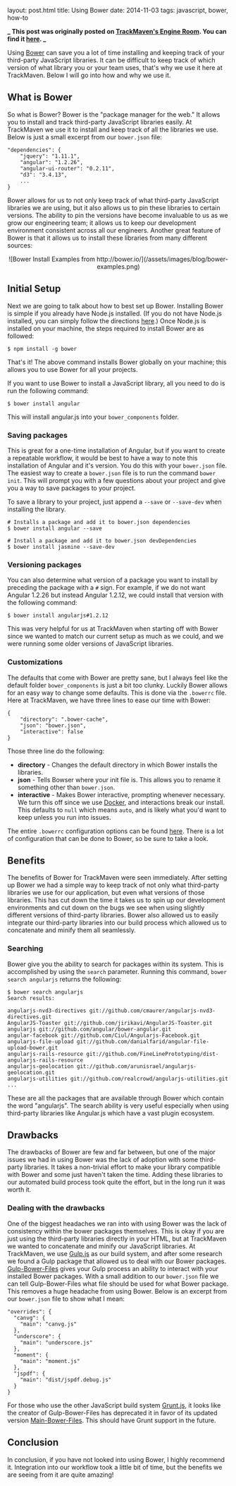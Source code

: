 layout: post.html
title: Using Bower
date: 2014-11-03
tags: javascript, bower, how-to

**_ This post was originally posted on [TrackMaven's Engine Room](http://engineroom.trackmaven.com). You can find it [here](http://engineroom.trackmaven.com/blog/using-bower/). _**

Using [Bower](http://bower.io) can save you a lot of time installing and keeping track of your third-party JavaScript libraries. It can be difficult to keep track of which version of what library you or your team uses, that's why we use it here at TrackMaven. Below I will go into how and why we use it.

## What is Bower

So what is Bower? Bower is the "package manager for the web." It allows you to install and track third-party JavaScript libraries easily. At TrackMaven we use it to install and keep track of all the libraries we use. Below is just a small excerpt from our `bower.json` file:

```
"dependencies": {
    "jquery": "1.11.1",
    "angular": "1.2.26",
    "angular-ui-router": "0.2.11",
    "d3": "3.4.13",
    ...
}
```

Bower allows for us to not only keep track of what third-party JavaScript libraries we are using, but it also allows us to pin these libraries to certain versions. The ability to pin the versions have become invaluable to us as we grow our engineering team; it allows us to keep our development environment consistent across all our engineers. Another great feature of Bower is that it allows us to install these libraries from many different sources:

<center>![Bower Install Examples from http://bower.io/](/assets/images/blog/bower-examples.png)</center>

## Initial Setup

Next we are going to talk about how to best set up Bower. Installing Bower is simple if you already have Node.js installed. (If you do not have Node.js installed, you can simply follow the directions [here](http://nodejs.org/download/).) Once Node.js is installed on your machine, the steps required to install Bower are as followed:

```
$ npm install -g bower
```

That's it! The above command installs Bower globally on your machine; this allows you to use Bower for all your projects. 

If you want to use Bower to install a JavaScript library, all you need to do is run the following command:

```
$ bower install angular
```

This will install angular.js into your `bower_components` folder. 

### Saving packages

This is great for a one-time installation of Angular, but if you want to create a repeatable workflow, it would be best to have a way to note this installation of Angular and it's version. You do this with your `bower.json` file. The easiest way to create a `bower.json` file is to run the command `bower init`. This will prompt you with a few questions about your project and give you a way to save packages to your project.

To save a library to your project, just append a `--save` or `--save-dev` when installing the library.

```
# Installs a package and add it to bower.json dependencies
$ bower install angular --save

# Install a package and add it to bower.json devDependencies
$ bower install jasmine --save-dev
```

### Versioning packages

You can also determine what version of a package you want to install by preceding the package with a `#` sign. For example, if we do not want Angular 1.2.26 but instead Angular 1.2.12, we could install that version with the following command:

```
$ bower install angularjs#1.2.12
```

This was very helpful for us at TrackMaven when starting off with Bower since we wanted to match our current setup as much as we could, and we were running some older versions of JavaScript libraries.

### Customizations

The defaults that come with Bower are pretty sane, but I always feel like the default folder `bower_components` is just a bit too clunky. Luckily Bower allows for an easy way to change some defaults. This is done via the `.bowerrc` file. Here at TrackMaven, we have three lines to ease our time with Bower:

```
{
    "directory": ".bower-cache",
    "json": "bower.json",
    "interactive": false
}
```

Those three line do the following:

* **directory** - Changes the default directory in which Bower installs the libraries.
* **json** - Tells Bowser where your init file is. This allows you to rename it something other than `bower.json`.
* **interactive** - Makes Bower interactive, prompting whenever necessary. We turn this off since we use [Docker](http://www.docker.com/), and interactions break our install. This defaults to `null` which means `auto`, and is likely what you'd want to keep unless you run into issues.

The entire `.bowerrc` configuration options can be found [here](http://bower.io/docs/config/). There is a lot of configuration that can be done to Bower, so be sure to take a look.

## Benefits

The benefits of Bower for TrackMaven were seen immediately. After setting up Bower we had a simple way to keep track of not only what third-party libraries we use for our application, but even what versions of those libraries. This has cut down the time it takes us to spin up our development environments and cut down on the bugs we see when using slightly different versions of third-party libraries. Bower also allowed us to easily integrate our third-party libraries into our build process which allowed us to concatenate and minify them all seamlessly.

### Searching

Bower give you the ability to search for packages within its system. This is accomplished by using the `search` parameter. Running this command, `bower search angularjs` returns the following:

```
$ bower search angularjs
Search results:

angularjs-nvd3-directives git://github.com/cmaurer/angularjs-nvd3-directives.git
AngularJS-Toaster git://github.com/jirikavi/AngularJS-Toaster.git
angularjs git://github.com/angular/bower-angular.git
angular-facebook git://github.com/Ciul/Angularjs-Facebook.git
angularjs-file-upload git://github.com/danialfarid/angular-file-upload-bower.git
angularjs-rails-resource git://github.com/FineLinePrototyping/dist-angularjs-rails-resource
angularjs-geolocation git://github.com/arunisrael/angularjs-geolocation.git
angularjs-utilities git://github.com/realcrowd/angularjs-utilities.git
...
```

These are all the packages that are available through Bower which contain the word "angularjs". The search ability is very useful especially when using third-party libraries like Angular.js which have a vast plugin ecosystem.

## Drawbacks

The drawbacks of Bower are few and far between, but one of the major issues we had in using Bower was the lack of adoption with some third-party libraries. It takes a non-trivial effort to make your library compatible with Bower and some just haven't taken the time. Adding these libraries to our automated build process took quite the effort, but in the long run it was worth it.

### Dealing with the drawbacks

One of the biggest headaches we ran into with using Bower was the lack of consistency within the bower packages themselves. This is okay if you are just using the third-party libraries directly in your HTML, but at TrackMaven we wanted to concatenate and minify our JavaScript libraries. At TrackMaven, we use [Gulp.js](http://gulpjs.com/) as our build system, and after some research we found a Gulp package that allowed us to deal with our Bower packages. [Gulp-Bower-Files](https://www.npmjs.org/package/gulp-bower-files) gives your Gulp process an ability to interact with your installed Bower packages. With a small addition to our `bower.json` file we can tell Gulp-Bower-Files what file should be used for what Bower package. This removes a huge headache from using Bower. Below is an excerpt from our `bower.json` file to show what I mean:

```
"overrides": {
  "canvg": {
    "main": "canvg.js"
  },
  "underscore": {
    "main": "underscore.js"
  },
  "moment": {
    "main": "moment.js"
  },
  "jspdf": {
    "main": "dist/jspdf.debug.js"
  }
}
```

For those who use the other JavaScript build system [Grunt.js](http://gruntjs.com/), it looks like the creator of Gulp-Bower-Files has deprecated it in favor of its updated version [Main-Bower-Files](https://www.npmjs.org/package/main-bower-files). This should have Grunt support in the future.

## Conclusion

In conclusion, if you have not looked into using Bower, I highly recommend it. Integration into our workflow took a little bit of time, but the benefits we are seeing from it are quite amazing!
